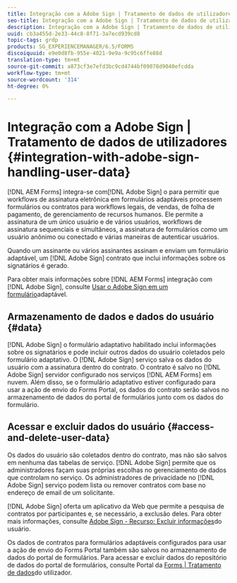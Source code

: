```yaml
---
title: Integração com a Adobe Sign | Tratamento de dados de utilizadores
seo-title: Integração com a Adobe Sign | Tratamento de dados de utilizadores
description: Integração com a Adobe Sign | Tratamento de dados de utilizadores
uuid: cb3a455d-2e33-44c8-8f71-3a7ecd939cd8
topic-tags: grdp
products: SG_EXPERIENCEMANAGER/6.5/FORMS
discoiquuid: e9e0d8fb-955e-4021-9e9a-9c95c6ffe88d
translation-type: tm+mt
source-git-commit: a873cf3e7efd3bc9cd4744bf09078d9040efcdda
workflow-type: tm+mt
source-wordcount: '314'
ht-degree: 0%

---
```



# Integração com a Adobe Sign | Tratamento de dados de utilizadores {#integration-with-adobe-sign-handling-user-data}

[!DNL AEM Forms] integra-se com[!DNL  Adobe Sign] o para permitir que workflows de assinatura eletrônica em formulários adaptáveis processem formulários ou contratos para workflows legais, de vendas, de folha de pagamento, de gerenciamento de recursos humanos. Ele permite a assinatura de um único usuário e de vários usuários, workflows de assinatura sequenciais e simultâneos, a assinatura de formulários como um usuário anônimo ou conectado e várias maneiras de autenticar usuários.

Quando um assinante ou vários assinantes assinam e enviam um formulário adaptável, um [!DNL Adobe Sign] contrato que inclui informações sobre os signatários é gerado.

Para obter mais informações sobre [!DNL AEM Forms] integração com [!DNL Adobe Sign], consulte [Usar o Adobe Sign em um formulário](/help/forms/using/working-with-adobe-sign.md)adaptável.

## Armazenamento de dados e dados do usuário {#data}

[!DNL Adobe Sign] o formulário adaptativo habilitado inclui informações sobre os signatários e pode incluir outros dados do usuário coletados pelo formulário adaptativo. O [!DNL Adobe Sign] serviço salva os dados do usuário com a assinatura dentro do contrato. O contrato é salvo no [!DNL Adobe Sign] servidor configurado nos serviços [!DNL AEM Forms] em nuvem. Além disso, se o formulário adaptativo estiver configurado para usar a ação de envio do Forms Portal, os dados do contrato serão salvos no armazenamento de dados do portal de formulários junto com os dados do formulário.

## Acessar e excluir dados do usuário {#access-and-delete-user-data}

Os dados do usuário são coletados dentro do contrato, mas não são salvos em nenhuma das tabelas de serviço. [!DNL Adobe Sign] permite que os administradores façam suas próprias escolhas no gerenciamento de dados que controlam no serviço. Os administradores de privacidade no [!DNL Adobe Sign] serviço podem lista ou remover contratos com base no endereço de email de um solicitante.

[!DNL Adobe Sign] oferta um aplicativo da Web que permite a pesquisa de contratos por participantes e, se necessário, a exclusão deles. Para obter mais informações, consulte [Adobe Sign - Recurso: Excluir informações](https://helpx.adobe.com/sign/help/adobesign_gdpr_user_deletion.html)do usuário.

Os dados de contratos para formulários adaptáveis configurados para usar a ação de envio do Forms Portal também são salvos no armazenamento de dados do portal de formulários. Para acessar e excluir dados do repositório de dados do portal de formulários, consulte Portal da [Forms | Tratamento de dados](/help/forms/using/forms-portal-handling-user-data.md)do utilizador.
